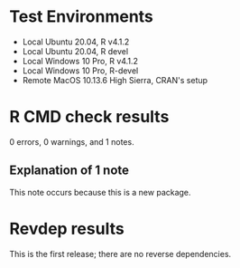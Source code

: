# Test Environments 

* Local Ubuntu 20.04, R v4.1.2
* Local Ubuntu 20.04, R devel
* Local Windows 10 Pro, R v4.1.2
* Local Windows 10 Pro, R-devel
* Remote MacOS 10.13.6 High Sierra, CRAN's setup

# R CMD check results
0 errors, 0 warnings, and 1 notes. 

## Explanation of 1 note 
This note occurs because this is a new package. 

# Revdep results 
This is the first release; there are no reverse dependencies.

